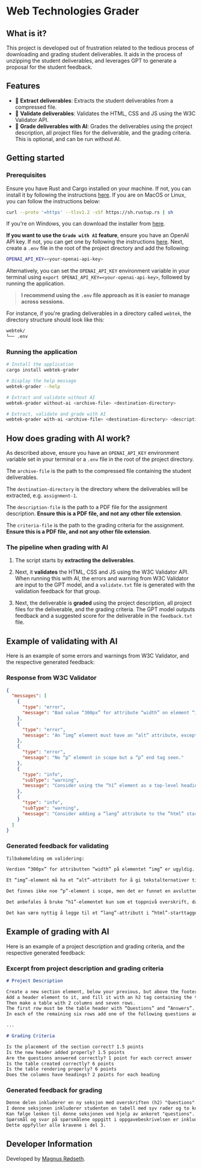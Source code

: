 # Web Technologies Grader

## What is it?

This project is developed out of frustration related to the tedious process of downloading and grading student deliverables. It aids in the process of unzipping the student deliverables, and leverages GPT to generate a proposal for the student feedback.

## Features

- 📂 **Extract deliverables**: Extracts the student deliverables from a compressed file.
- 🧪 **Validate deliverables**: Validates the HTML, CSS and JS using the W3C Validator API.
- 🧠 **Grade deliverables with AI**: Grades the deliverables using the project description, all project files for the deliverable, and the grading criteria. This is optional, and can be run without AI.

## Getting started

### Prerequisites

Ensure you have Rust and Cargo installed on your machine. If not, you can install it by following the instructions [here](https://www.rust-lang.org/tools/install). If you are on MacOS or Linux, you can follow the instructions below:

```sh
curl --proto '=https' --tlsv1.2 -sSf https://sh.rustup.rs | sh
```

If you're on Windows, you can download the installer from [here](https://forge.rust-lang.org/infra/other-installation-methods.html#other-ways-to-install-rustup).

**If you want to use the `Grade with AI` feature**, ensure you have an OpenAI API key. If not, you can get one by following the instructions [here](https://platform.openai.com/docs/quickstart). Next, create a `.env` file in the root of the project directory and add the following:

```sh
OPENAI_API_KEY=<your-openai-api-key>
```

Alternatively, you can set the `OPENAI_API_KEY` environment variable in your terminal using `export OPENAI_API_KEY=<your-openai-api-key>`, followed by running the application.

> **I recommend using the `.env` file approach as it is easier to manage across sessions.**

For instance, if you're grading deliverables in a directory called `webtek`, the directory structure should look like this:

```sh
webtek/
└── .env
```

### Running the application

```sh
# Install the application
cargo install webtek-grader

# Display the help message
webtek-grader --help

# Extract and validate without AI
webtek-grader without-ai <archive-file> <destination-directory>

# Extract, validate and grade with AI
webtek-grader with-ai <archive-file> <destination-directory> <description-file> <criteria-file>
```

## How does grading with AI work?

As described above, ensure you have an `OPENAI_API_KEY` environment variable set in your terminal or a `.env` file in the root of the project directory.

The `archive-file` is the path to the compressed file containing the student deliverables.

The `destination-directory` is the directory where the deliverables will be extracted, e.g. `assignment-1`.

The `description-file` is the path to a PDF file for the assignment description. **Ensure this is a PDF file, and not any other file extension**.

The `criteria-file` is the path to the grading criteria for the assignment. **Ensure this is a PDF file, and not any other file extension**.

### The pipeline when grading with AI

1. The script starts by **extracting the deliverables**.

2. Next, it **validates** the HTML, CSS and JS using the W3C Validator API. When running this with AI, the errors and warning from W3C Validator are input to the GPT model, and a `validate.txt` file is generated with the validation feedback for that group.

3. Next, the deliverable is **graded** using the project description, all project files for the deliverable, and the grading criteria. The GPT model outputs feedback and a suggested score for the deliverable in the `feedback.txt` file.

## Example of validating with AI

Here is an example of some errors and warnings from W3C Validator, and the respective generated feedback:

### Response from W3C Validator

```json
{
  "messages": [
    {
      "type": "error",
      "message": "Bad value “300px” for attribute “width” on element “img”: Expected a digit but saw “p” instead."
    },
    {
      "type": "error",
      "message": "An “img” element must have an “alt” attribute, except under certain conditions. For details, consult guidance on providing text alternatives for images."
    },
    {
      "type": "error",
      "message": "No “p” element in scope but a “p” end tag seen."
    },
    {
      "type": "info",
      "subType": "warning",
      "message": "Consider using the “h1” element as a top-level heading only (all “h1” elements are treated as top-level headings by many screen readers and other tools)."
    },
    {
      "type": "info",
      "subType": "warning",
      "message": "Consider adding a “lang” attribute to the “html” start tag to declare the language of this document."
    }
  ]
}
```

### Generated feedback for validating

```txt
Tilbakemelding om validering:

Verdien “300px” for attributten “width” på elementet “img” er ugyldig. Attributter for bredde og høyde skal kun spesifiseres med tall, så her skal “300” være brukt uten “px”. Eksempel: `<img src="bilde.jpg" width="300">`.

Et “img”-element må ha et “alt”-attributt for å gi tekstalternativer til bilder, noe som er viktig for tilgjengelighet. Eksempel: `<img src="bilde.jpg" alt="Beskrivelse av bildet">`.

Det finnes ikke noe “p”-element i scope, men det er funnet en avsluttende “p”-tag. Dette betyr at det er en feil bruk av parantes, og avsluttende tagger bør kun brukes hvis det er et tilhørende åpningstag. Eksempel: Hvis det er en ubrukt “p”-tag, fjern den eller legg til en matchende åpningstag.

Det anbefales å bruke “h1”-elementet kun som et toppnivå overskrift, da skjermlesere og verktøy betrakter alle “h1”-elementer som toppnivå overskrifter. Bruk riktig hierarki, for eksempel: `<h1>Tittel</h1>` for hovedtittelen.

Det kan være nyttig å legge til et “lang”-attributt i “html”-starttaggen for å deklarere språket i dokumentet. Dette forbedrer tilgjengeligheten for brukere som bruker skjermlesere. Eksempel: `<html lang="no">`.
```

## Example of grading with AI

Here is an example of a project description and grading criteria, and the respective generated feedback:

### Excerpt from project description and grading criteria

```md
# Project Description

Create a new section element, below your previous, but above the footer.
Add a header element to it, and fill it with an h2 tag containing the title "Questions".
Then make a table with 2 columns and seven rows.
The first row must be the table header with “Questions” and “Answers”.
In each of the remaining six rows add one of the following questions and write their answers:

...

# Grading Criteria

Is the placement of the section correct? 1.5 points
Is the new header added properly? 1.5 points
Are the questions answered correctly? 1 point for each correct answer
Is the table created correctly? 6 points
Is the table rendering properly? 6 points
Does the columns have headings? 2 points for each heading
```

### Generated feedback for grading

```txt
Denne delen inkluderer en ny seksjon med overskriften (h2) "Questions".
I denne seksjonen inkluderer studenten en tabell med syv rader og to kolonner.
Kan følge lenken til denne seksjonen ved hjelp av ankeret "questions".
Spørsmål og svar på spørsmålene oppgitt i oppgavebeskrivelsen er inkludert i tabellen.
Dette oppfyller alle kravene i del 3.
```

## Developer Information

Developed by [Magnus Rødseth](https://github.com/magnusrodseth).
